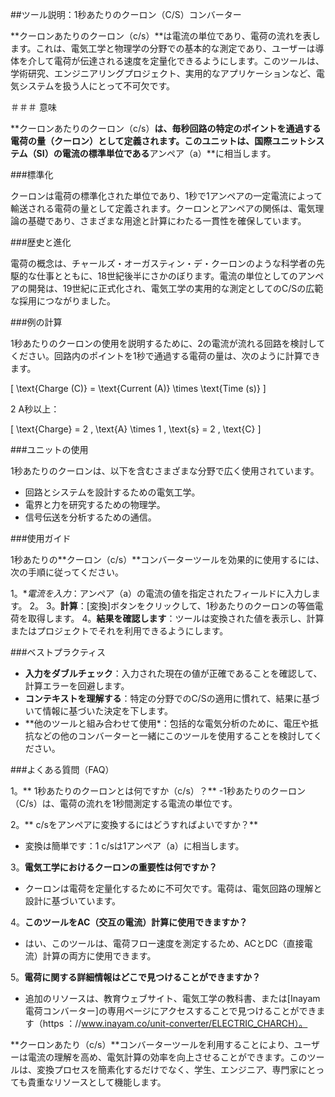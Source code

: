 ##ツール説明：1秒あたりのクーロン（C/S）コンバーター

**クーロンあたりのクーロン（c/s）**は電流の単位であり、電荷の流れを表します。これは、電気工学と物理学の分野での基本的な測定であり、ユーザーは導体を介して電荷が伝達される速度を定量化できるようにします。このツールは、学術研究、エンジニアリングプロジェクト、実用的なアプリケーションなど、電気システムを扱う人にとって不可欠です。

＃＃＃ 意味

**クーロンあたりのクーロン（c/s）**は、毎秒回路の特定のポイントを通過する電荷の量（クーロン）として定義されます。このユニットは、国際ユニットシステム（SI）の電流の標準単位である**アンペア（a）**に相当します。

###標準化

クーロンは電荷の標準化された単位であり、1秒で1アンペアの一定電流によって輸送される電荷​​の量として定義されます。クーロンとアンペアの関係は、電気理論の基礎であり、さまざまな用途と計算にわたる一貫性を確保しています。

###歴史と進化

電荷の概念は、チャールズ・オーガスティン・デ・クーロンのような科学者の先駆的な仕事とともに、18世紀後半にさかのぼります。電流の単位としてのアンペアの開発は、19世紀に正式化され、電気工学の実用的な測定としてのC/Sの広範な採用につながりました。

###例の計算

1秒あたりのクーロンの使用を説明するために、2の電流が流れる回路を検討してください。回路内のポイントを1秒で通過する電荷の量は、次のように計算できます。

\[ \text{Charge (C)} = \text{Current (A)} \times \text{Time (s)} \]

2 A秒以上：

\[ \text{Charge} = 2 \, \text{A} \times 1 \, \text{s} = 2 \, \text{C} \]

###ユニットの使用

1秒あたりのクーロンは、以下を含むさまざまな分野で広く使用されています。

- 回路とシステムを設計するための電気工学。
- 電界と力を研究するための物理学。
- 信号伝送を分析するための通信。

###使用ガイド

1秒あたりの**クーロン（c/s）**コンバーターツールを効果的に使用するには、次の手順に従ってください。

1。**電流を入力*：アンペア（a）の電流の値を指定されたフィールドに入力します。
2。
3。**計算**：[変換]ボタンをクリックして、1秒あたりのクーロンの等価電荷を取得します。
4。**結果を確認します**：ツールは変換された値を表示し、計算またはプロジェクトでそれを利用できるようにします。

###ベストプラクティス

-  **入力をダブルチェック**：入力された現在の値が正確であることを確認して、計算エラーを回避します。
-  **コンテキストを理解する**：特定の分野でのC/Sの適用に慣れて、結果に基づいて情報に基づいた決定を下します。
-  **他のツールと組み合わせて使用​​*：包括的な電気分析のために、電圧や抵抗などの他のコンバーターと一緒にこのツールを使用することを検討してください。

###よくある質問（FAQ）

1。** 1秒あたりのクーロンとは何ですか（c/s）？**
-1秒あたりのクーロン（C/s）は、電荷の流れを1秒間測定する電流の単位です。

2。** c/sをアンペアに変換するにはどうすればよいですか？**
- 変換は簡単です：1 c/sは1アンペア（a）に相当します。

3。**電気工学におけるクーロンの重要性は何ですか？**
- クーロンは電荷を定量化するために不可欠です。電荷は、電気回路の理解と設計に基づいています。

4。**このツールをAC（交互の電流）計算に使用できますか？**
- はい、このツールは、電荷フロー速度を測定するため、ACとDC（直接電流）計算の両方に使用できます。

5。**電荷に関する詳細情報はどこで見つけることができますか？**
- 追加のリソースは、教育ウェブサイト、電気工学の教科書、または[Inayam電荷コンバーター]の専用ページにアクセスすることで見つけることができます（https ：//www.inayam.co/unit-converter/ELECTRIC_CHARCH）。

**クーロンあたり（c/s）**コンバーターツールを利用することにより、ユーザーは電流の理解を高め、電気計算の効率を向上させることができます。このツールは、変換プロセスを簡素化するだけでなく、学生、エンジニア、専門家にとっても貴重なリソースとして機能します。